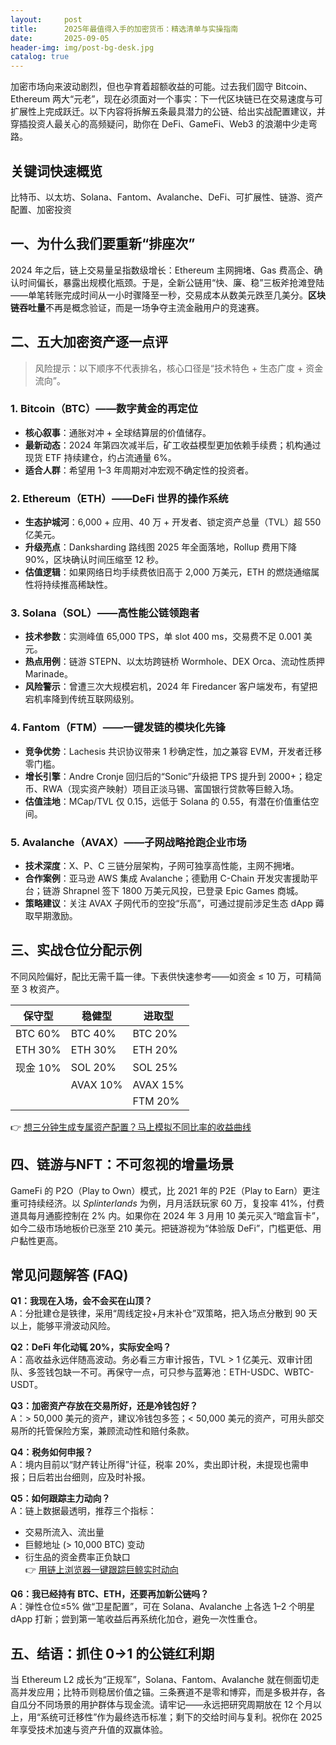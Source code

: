 ```yaml
---
layout:     post
title:      2025年最值得入手的加密货币：精选清单与实操指南
date:       2025-09-05
header-img: img/post-bg-desk.jpg
catalog: true
---
```


加密市场向来波动剧烈，但也孕育着超额收益的可能。过去我们固守 Bitcoin、Ethereum 两大“元老”，现在必须面对一个事实：下一代区块链已在交易速度与可扩展性上完成跃迁。以下内容将拆解五条最具潜力的公链、给出实战配置建议，并穿插投资人最关心的高频疑问，助你在 DeFi、GameFi、Web3 的浪潮中少走弯路。

## 关键词快速概览
比特币、以太坊、Solana、Fantom、Avalanche、DeFi、可扩展性、链游、资产配置、加密投资

## 一、为什么我们要重新“排座次”
2024 年之后，链上交易量呈指数级增长：Ethereum 主网拥堵、Gas 费高企、确认时间偏长，暴露出规模化瓶颈。于是，全新公链用“快、廉、稳”三板斧抢滩登陆——单笔转账完成时间从一小时骤降至一秒，交易成本从数美元跌至几美分。**区块链吞吐量**不再是概念验证，而是一场争夺主流金融用户的竞速赛。

## 二、五大加密资产逐一点评
> 风险提示：以下顺序不代表排名，核心口径是“技术特色 + 生态广度 + 资金流向”。

### 1. Bitcoin（BTC）——数字黄金的再定位
- **核心叙事**：通胀对冲 + 全球结算层的价值储存。
- **最新动态**：2024 年第四次减半后，矿工收益模型更加依赖手续费；机构通过现货 ETF 持续建仓，约占流通量 6%。
- **适合人群**：希望用 1–3 年周期对冲宏观不确定性的投资者。

### 2. Ethereum（ETH）——DeFi 世界的操作系统
- **生态护城河**：6,000 + 应用、40 万 + 开发者、锁定资产总量（TVL）超 550 亿美元。
- **升级亮点**：Danksharding 路线图 2025 年全面落地，Rollup 费用下降 90%，区块确认时间压缩至 12 秒。
- **估值逻辑**：如果网络日均手续费依旧高于 2,000 万美元，ETH 的燃烧通缩属性将持续推高稀缺性。

### 3. Solana（SOL）——高性能公链领跑者
- **技术参数**：实测峰值 65,000 TPS，单 slot 400 ms，交易费不足 0.001 美元。
- **热点用例**：链游 STEPN、以太坊跨链桥 Wormhole、DEX Orca、流动性质押 Marinade。
- **风险警示**：曾遭三次大规模宕机，2024 年 Firedancer 客户端发布，有望把宕机率降到传统互联网级别。

### 4. Fantom（FTM）——一键发链的模块化先锋
- **竞争优势**：Lachesis 共识协议带来 1 秒确定性，加之兼容 EVM，开发者迁移零门槛。
- **增长引擎**：Andre Cronje 回归后的“Sonic”升级把 TPS 提升到 2000+；稳定币、RWA（现实资产映射）项目正淡马锡、富国银行贷款等巨鲸入场。
- **估值洼地**：MCap/TVL 仅 0.15，远低于 Solana 的 0.55，有潜在价值重估空间。

### 5. Avalanche（AVAX）——子网战略抢跑企业市场
- **技术深度**：X、P、C 三链分层架构，子网可独享高性能，主网不拥堵。
- **合作案例**：亚马逊 AWS 集成 Avalanche；德勤用 C-Chain 开发灾害援助平台；链游 Shrapnel 签下 1800 万美元风投，已登录 Epic Games 商城。
- **策略建议**：关注 AVAX 子网代币的空投“乐高”，可通过提前涉足生态 dApp 薅取早期激励。

## 三、实战仓位分配示例
不同风险偏好，配比无需千篇一律。下表供快速参考——如资金 ≤ 10 万，可精简至 3 枚资产。

| 保守型 | 稳健型 | 进取型 |
|--------|--------|--------|
| BTC 60% | BTC 40% | BTC 20% |
| ETH 30% | ETH 30% | ETH 20% |
| 现金 10% | SOL 20% | SOL 25% |
| | AVAX 10% | AVAX 15% |
| | | FTM 20% |

👉 [想三分钟生成专属资产配置？马上模拟不同比率的收益曲线](https://okxdog.com/)

## 四、链游与NFT：不可忽视的增量场景
GameFi 的 P2O（Play to Own）模式，比 2021 年的 P2E（Play to Earn）更注重可持续经济。以 _Splinterlands_ 为例，月月活跃玩家 60 万，复投率 41%，付费道具每月通膨控制在 2% 内。如果你在 2024 年 3 月用 10 美元买入“暗盒盲卡”，如今二级市场地板价已涨至 210 美元。把链游视为“体验版 DeFi”，门槛更低、用户黏性更高。

## 常见问题解答 (FAQ)

**Q1：我现在入场，会不会买在山顶？**  
A：分批建仓是铁律，采用“周线定投+月末补仓”双策略，把入场点分散到 90 天以上，能够平滑波动风险。

**Q2：DeFi 年化动辄 20%，实际安全吗？**  
A：高收益永远伴随高波动。务必看三方审计报告，TVL > 1 亿美元、双审计团队、多签钱包缺一不可。再保守一点，可只参与蓝筹池：ETH-USDC、WBTC-USDT。

**Q3：加密资产存放在交易所好，还是冷钱包好？**  
A：> 50,000 美元的资产，建议冷钱包多签；< 50,000 美元的资产，可用头部交易所的托管保险方案，兼顾流动性和赔付条款。

**Q4：税务如何申报？**  
A：境内目前以“财产转让所得”计征，税率 20%，卖出即计税，未提现也需申报；日后若出台细则，应及时补报。

**Q5：如何跟踪主力动向？**  
A：链上数据最透明，推荐三个指标：  
- 交易所流入、流出量  
- 巨鲸地址 (> 10,000 BTC) 变动  
- 衍生品的资金费率正负缺口  
👉 [用链上浏览器一键跟踪巨鲸实时动向](https://okxdog.com/)

**Q6：我已经持有 BTC、ETH，还要再加新公链吗？**  
A：弹性仓位≤5% 做“卫星配置”，可在 Solana、Avalanche 上各选 1–2 个明星 dApp 打新；尝到第一笔收益后再系统化加仓，避免一次性重仓。

## 五、结语：抓住 0→1 的公链红利期
当 Ethereum L2 成长为“正规军”，Solana、Fantom、Avalanche 就在侧面切走高并发应用；比特币则稳居价值之锚。三条赛道不是零和博弈，而是多极并存，各自瓜分不同场景的用护群体与现金流。请牢记——永远把研究周期放在 12 个月以上，用“系统可迁移性”作为最终选币标准；剩下的交给时间与复利。祝你在 2025 年享受技术加速与资产升值的双赢体验。